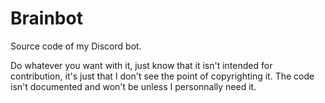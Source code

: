 # Brainbot
Source code of my Discord bot.

Do whatever you want with it, just know that it isn't intended for contribution, it's just that I don't see the point of copyrighting it. The code isn't documented and won't be unless I personnally need it.
